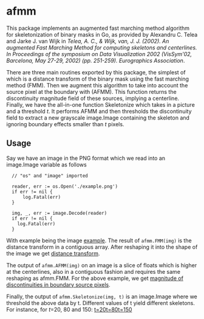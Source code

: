 # afmm
This package implements an augmented fast marching method algorithm for skeletonization of binary masks in Go, as provided by Alexandru C. Telea and Jarke J. van Wijk in <em>Telea, A. C., & Wijk, van, J. J. (2002). An augmented Fast Marching Method for computing skeletons and centerlines. In Proceedings of the symposium on Data Visualization 2002 (VisSym'02, Barcelona, May 27-29, 2002) (pp. 251-259). Eurographics Association</em>.

There are three main routines exported by this package, the simplest of which is a distance transform of the binary mask using the fast marching method (FMM). Then we augment this algorithm to take into account the source pixel at the boundary with (AFMM). This function returns the discontinuity magnitude field of these sources, implying a centerline. Finally, we have the all-in-one function Skeletonize which takes in a picture and a threshold <em>t</em>. It performs AFMM and then thresholds the discontinuity field to extract a new grayscale image.Image containing the skeleton and ignoring boundary effects smaller than <em>t</em> pixels.

## Usage

Say we have an image in the PNG format which we read into an image.Image variable as follows

```{.go}
  // "os" and "image" imported

  reader, err := os.Open('./example.png')
  if err != nil {
      log.Fatal(err)
  }
  
  img, _, err := image.Decode(reader)
  if err != nil {
    log.Fatal(err)
  }
```

With example being the image [example](imgs/example.png). The result of ```afmm.FMM(img)``` is the distance transform in a contiguous array. After reshaping it into the shape of the image we get [distance transform](imgs/dt.png).

The output of ```afmm.AFMM(img)``` on an image is a slice of floats which is higher at the centerlines, also in a contiguous fashion and requires the same reshaping as afmm.FMM. For the above example, we get [magnitude of discontinuities in boundary source pixels](imgs/deltau.png).

Finally, the output of ```afmm.Skeletonize(img, t)``` is an image.Image where we threshold the above data by t. Different values of t yield different skeletons. For instance, for <em>t</em>=20, 80 and 150: [t=20](imgs/20.png)[t=80](imgs/80.png)[t=150](imgs/150.png)
